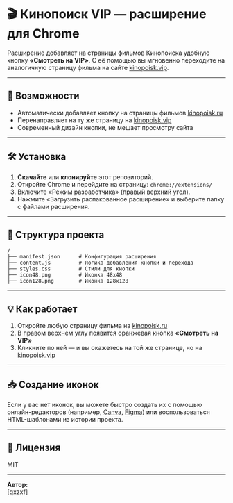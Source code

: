 # 🎬 Кинопоиск VIP — расширение для Chrome

Расширение добавляет на страницы фильмов Кинопоиска удобную кнопку **«Смотреть на VIP»**. С её помощью вы мгновенно переходите на аналогичную страницу фильма на сайте [kinopoisk.vip](https://www.kinopoisk.vip).

---

## 🚀 Возможности

- Автоматически добавляет кнопку на страницы фильмов [kinopoisk.ru](https://www.kinopoisk.ru/film/...)
- Перенаправляет на ту же страницу на [kinopoisk.vip](https://www.kinopoisk.vip)
- Современный дизайн кнопки, не мешает просмотру сайта

---

## 🛠️ Установка

1. **Скачайте** или **клонируйте** этот репозиторий.
2. Откройте Chrome и перейдите на страницу: `chrome://extensions/`
3. Включите «Режим разработчика» (правый верхний угол).
4. Нажмите «Загрузить распакованное расширение» и выберите папку с файлами расширения.

---

## 📂 Структура проекта

```
/
├── manifest.json      # Конфигурация расширения
├── content.js         # Логика добавления кнопки и перехода
├── styles.css         # Стили для кнопки
├── icon48.png         # Иконка 48x48
├── icon128.png        # Иконка 128x128
```

---

## 💡 Как работает

1. Откройте любую страницу фильма на [kinopoisk.ru](https://www.kinopoisk.ru/film/...)
2. В правом верхнем углу появится оранжевая кнопка **«Смотреть на VIP»**
3. Кликните по ней — и вы окажетесь на той же странице, но на [kinopoisk.vip](https://www.kinopoisk.vip)

---

## 📥 Создание иконок

Если у вас нет иконок, вы можете быстро создать их с помощью онлайн-редакторов (например, [Canva](https://www.canva.com/), [Figma](https://www.figma.com/)) или воспользоваться HTML-шаблонами из истории проекта.

---

## 📃 Лицензия

MIT

---

**Автор:**  
[qxzxf] 